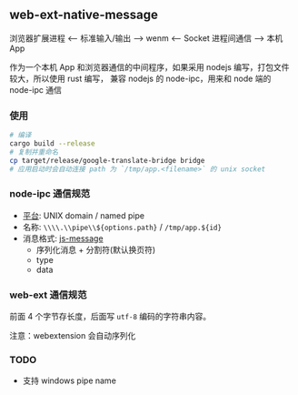 ## web-ext-native-message

浏览器扩展进程 <-- 标准输入/输出 --> wenm <-- Socket 进程间通信 --> 本机 App

作为一个本机 App 和浏览器通信的中间程序，如果采用 nodejs 编写，打包文件较大，所以使用 rust 编写，
兼容 nodejs 的 node-ipc，用来和 node 端的 node-ipc 通信

### 使用

```bash
# 编译
cargo build --release
# 复制并重命名
cp target/release/google-translate-bridge bridge
# 应用启动时会自动连接 path 为 `/tmp/app.<filename>` 的 unix socket
```

### node-ipc 通信规范

- [平台](https://nodejs.org/api/net.html#net_ipc_support): UNIX domain / named pipe
- 名称: `\\\\.\\pipe\\${options.path}` / `/tmp/app.${id}`
- 消息格式: [js-message](https://www.npmjs.com/package/js-message)
  - 序列化消息 + 分割符(默认换页符)
  - type
  - data

### web-ext 通信规范

前面 4 个字节存长度，后面写 `utf-8` 编码的字符串内容。

注意：webextension 会自动序列化

### TODO

- 支持 windows pipe name
